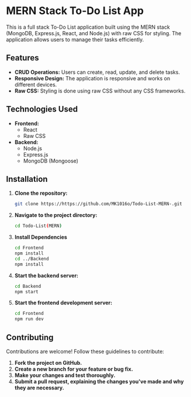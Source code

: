 # MERN Stack To-Do List App

This is a full stack To-Do List application built using the MERN stack (MongoDB, Express.js, React, and Node.js) with raw CSS for styling. The application allows users to manage their tasks efficiently.

## Features

- **CRUD Operations:** Users can create, read, update, and delete tasks.
- **Responsive Design:** The application is responsive and works on different devices.
- **Raw CSS:** Styling is done using raw CSS without any CSS frameworks.

## Technologies Used

- **Frontend:**
  - React
  - Raw CSS
- **Backend:**
  - Node.js
  - Express.js
  - MongoDB (Mongoose)

## Installation

1. **Clone the repository:**

   ```bash
   git clone https://https://github.com/MK1016o/Todo-List-MERN-.git

2. **Navigate to the project directory:**

    ```bash
    cd Todo-List(MERN)

3. **Install Dependencies**

    ```bash
    cd Frontend
    npm install
    cd ../Backend
    npm install

4. **Start the backend server:**

    ```bash
    cd Backend
    npm start

5. **Start the frontend development server:**

    ```bash
    cd Frontend
    npm run dev

## Contributing

Contributions are welcome! Follow these guidelines to contribute:

1. **Fork the project on GitHub.**
2. **Create a new branch for your feature or bug fix.**
3. **Make your changes and test thoroughly.**
4. **Submit a pull request, explaining the changes you've made and why they are necessary.**
